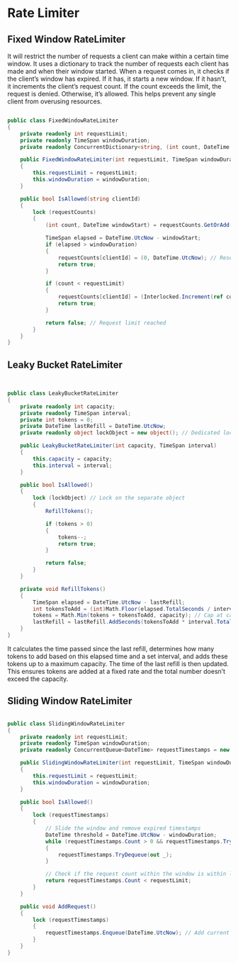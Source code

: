 # Rate Limiter

## Fixed Window RateLimiter

It will restrict the number of requests a client can make within a certain time window. It uses a dictionary to track the number of requests each client has made and when their window started. When a request comes in, it checks if the client’s window has expired. If it has, it starts a new window. If it hasn’t, it increments the client’s request count. If the count exceeds the limit, the request is denied. Otherwise, it’s allowed. This helps prevent any single client from overusing resources.


```C#

public class FixedWindowRateLimiter
{
    private readonly int requestLimit;
    private readonly TimeSpan windowDuration;
    private readonly ConcurrentDictionary<string, (int count, DateTime windowStart)> requestCounts = new ConcurrentDictionary<string, (int count, DateTime windowStart)>();

    public FixedWindowRateLimiter(int requestLimit, TimeSpan windowDuration)
    {
        this.requestLimit = requestLimit;
        this.windowDuration = windowDuration;
    }

    public bool IsAllowed(string clientId)
    {
        lock (requestCounts)
        {
            (int count, DateTime windowStart) = requestCounts.GetOrAdd(clientId, (0, DateTime.UtcNow));

            TimeSpan elapsed = DateTime.UtcNow - windowStart;
            if (elapsed > windowDuration)
            {
                requestCounts[clientId] = (0, DateTime.UtcNow); // Reset count for a new window
                return true;
            }

            if (count < requestLimit)
            {
                requestCounts[clientId] = (Interlocked.Increment(ref count), windowStart); // Incre-ment count
                return true;
            }

            return false; // Request limit reached
        }
    }
}

```
## Leaky Bucket RateLimiter


```C#


public class LeakyBucketRateLimiter
{
    private readonly int capacity;
    private readonly TimeSpan interval;
    private int tokens = 0;
    private DateTime lastRefill = DateTime.UtcNow;
    private readonly object lockObject = new object(); // Dedicated locking object

    public LeakyBucketRateLimiter(int capacity, TimeSpan interval)
    {
        this.capacity = capacity;
        this.interval = interval;
    }

    public bool IsAllowed()
    {
        lock (lockObject) // Lock on the separate object
        {
            RefillTokens();

            if (tokens > 0)
            {
                tokens--;
                return true;
            }

            return false;
        }
    }

    private void RefillTokens()
    {
        TimeSpan elapsed = DateTime.UtcNow - lastRefill;
        int tokensToAdd = (int)Math.Floor(elapsed.TotalSeconds / interval.TotalSeconds);
        tokens = Math.Min(tokens + tokensToAdd, capacity); // Cap at capacity
        lastRefill = lastRefill.AddSeconds(tokensToAdd * interval.TotalSeconds);
    }
}

```

It calculates the time passed since the last refill, determines how many tokens to add based on this elapsed time and a set interval, and adds these tokens up to a maximum capacity. The time of the last refill is then updated. This ensures tokens are added at a fixed rate and the total number doesn’t exceed the capacity.

## Sliding Window RateLimiter

```C#

public class SlidingWindowRateLimiter
{
    private readonly int requestLimit;
    private readonly TimeSpan windowDuration;
    private readonly ConcurrentQueue<DateTime> requestTimestamps = new ConcurrentQueue<DateTime>();

    public SlidingWindowRateLimiter(int requestLimit, TimeSpan windowDuration)
    {
        this.requestLimit = requestLimit;
        this.windowDuration = windowDuration;
    }

    public bool IsAllowed()
    {
        lock (requestTimestamps)
        {
            // Slide the window and remove expired timestamps
            DateTime threshold = DateTime.UtcNow - windowDuration;
            while (requestTimestamps.Count > 0 && requestTimestamps.TryPeek(out DateTime timeFrame) && timeFrame < threshold)
            {
                requestTimestamps.TryDequeue(out _);
            }

            // Check if the request count within the window is within limits
            return requestTimestamps.Count < requestLimit;
        }
    }

    public void AddRequest()
    {
        lock (requestTimestamps)
        {
            requestTimestamps.Enqueue(DateTime.UtcNow); // Add current timestamp to the window
        }
    }
}



```